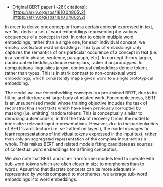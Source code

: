 - Original BERT paper (~28K citations): [https://arxiv.org/abs/1810.04805v2](https://arxiv.org/abs/1810.04805v2)

In order to derive one conceptor from a certain concept expressed in text, we first derive a set of word embeddings representing the various occurences of a concept in text. In order to obtain multiple word embeddings, rather than a single one, for each individual concept, we employ *contextual* word embeddings. This type of embeddings only captures the semantics of one particular occurence of a concept in text (i.e. in a specific phrase, sentence, paragraph, etc.). In concept theory jargon, contextual embeddings denote exemplars, rather than prototypes. In computational linguistics jargon, contextual embeddings denote tokens, rather than types. This is in stark contrast to non-contextual word embeddings, which consistently map a given word to a single prototypical embedding.

The model we use for embedding concepts is a pre-trained BERT, due to its fitting architecture and large body of related work. For completeness, BERT is an unsupervised model whose training objective includes the task of reconstructing short texts which have been previously corrupted by masking (i.e. omitting) random tokens. This is conceptually similar to denoising autoencoders, in that the task of recovery forces the model to internalize relevant input representations. However, due to the particularities of BERT's architecture (i.e. self-attention layers), the model manages to learn representations of individual tokens expressed in the input text, rather than only an aggregated representation of the complete input text as a whole. This makes BERT and related models fitting candidates as sources of contextual word embeddings for defining conceptors.

We also note that BERT and other transformer models tend to operate with sub-word tokens which are often closer in size to morphemes than to words. Assuming that discrete concepts can be more adequately represented by words compared to morphemes, we average sub-word embeddings into word embeddings.